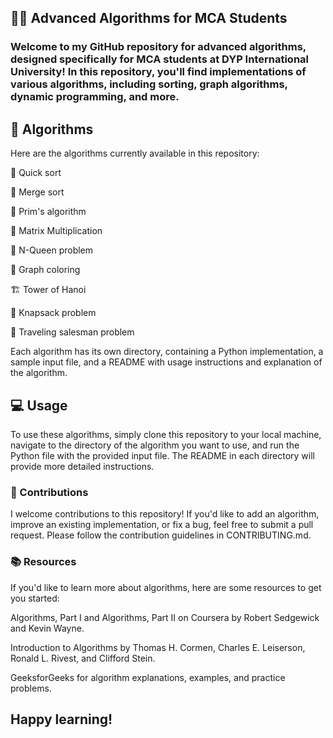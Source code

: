 ## 🧑‍💻 Advanced Algorithms for MCA Students

### Welcome to my GitHub repository for advanced algorithms, designed specifically for MCA students at DYP International University! In this repository, you'll find implementations of various algorithms, including sorting, graph algorithms, dynamic programming, and more.

## 📜 Algorithms

Here are the algorithms currently available in this repository:

🚀 Quick sort

🧩 Merge sort

🌲 Prim's algorithm

🧮 Matrix Multiplication

👸 N-Queen problem

🎨 Graph coloring

🏗️ Tower of Hanoi

🎒 Knapsack problem

🚚 Traveling salesman problem


Each algorithm has its own directory, containing a Python implementation, a sample input file, and a README with usage instructions and explanation of the algorithm.

## 💻 Usage
To use these algorithms, simply clone this repository to your local machine, navigate to the directory of the algorithm you want to use, and run the Python file with the provided input file. The README in each directory will provide more detailed instructions.

### 🤝 Contributions
I welcome contributions to this repository! If you'd like to add an algorithm, improve an existing implementation, or fix a bug, feel free to submit a pull request. Please follow the contribution guidelines in CONTRIBUTING.md.

### 📚 Resources

If you'd like to learn more about algorithms, here are some resources to get you started:

Algorithms, Part I and Algorithms, Part II on Coursera by Robert Sedgewick and Kevin Wayne.

Introduction to Algorithms by Thomas H. Cormen, Charles E. Leiserson, Ronald L. Rivest, and Clifford Stein.

GeeksforGeeks for algorithm explanations, examples, and practice problems.

## Happy learning!
